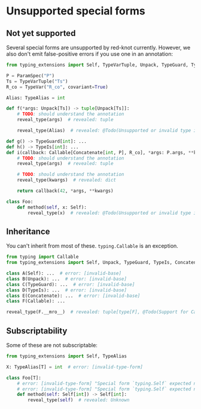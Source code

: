 # Unsupported special forms

## Not yet supported

Several special forms are unsupported by red-knot currently. However, we also don't emit
false-positive errors if you use one in an annotation:

```py
from typing_extensions import Self, TypeVarTuple, Unpack, TypeGuard, TypeIs, Concatenate, ParamSpec, TypeAlias, Callable, TypeVar

P = ParamSpec("P")
Ts = TypeVarTuple("Ts")
R_co = TypeVar("R_co", covariant=True)

Alias: TypeAlias = int

def f(*args: Unpack[Ts]) -> tuple[Unpack[Ts]]:
    # TODO: should understand the annotation
    reveal_type(args)  # revealed: tuple

    reveal_type(Alias)  # revealed: @Todo(Unsupported or invalid type in a type expression)

def g() -> TypeGuard[int]: ...
def h() -> TypeIs[int]: ...
def i(callback: Callable[Concatenate[int, P], R_co], *args: P.args, **kwargs: P.kwargs) -> R_co:
    # TODO: should understand the annotation
    reveal_type(args)  # revealed: tuple

    # TODO: should understand the annotation
    reveal_type(kwargs)  # revealed: dict

    return callback(42, *args, **kwargs)

class Foo:
    def method(self, x: Self):
        reveal_type(x)  # revealed: @Todo(Unsupported or invalid type in a type expression)
```

## Inheritance

You can't inherit from most of these. `typing.Callable` is an exception.

```py
from typing import Callable
from typing_extensions import Self, Unpack, TypeGuard, TypeIs, Concatenate

class A(Self): ...  # error: [invalid-base]
class B(Unpack): ...  # error: [invalid-base]
class C(TypeGuard): ...  # error: [invalid-base]
class D(TypeIs): ...  # error: [invalid-base]
class E(Concatenate): ...  # error: [invalid-base]
class F(Callable): ...

reveal_type(F.__mro__)  # revealed: tuple[type[F], @Todo(Support for Callable as a base class), type[object]]
```

## Subscriptability

Some of these are not subscriptable:

```py
from typing_extensions import Self, TypeAlias

X: TypeAlias[T] = int  # error: [invalid-type-form]

class Foo[T]:
    # error: [invalid-type-form] "Special form `typing.Self` expected no type parameter"
    # error: [invalid-type-form] "Special form `typing.Self` expected no type parameter"
    def method(self: Self[int]) -> Self[int]:
        reveal_type(self)  # revealed: Unknown
```
